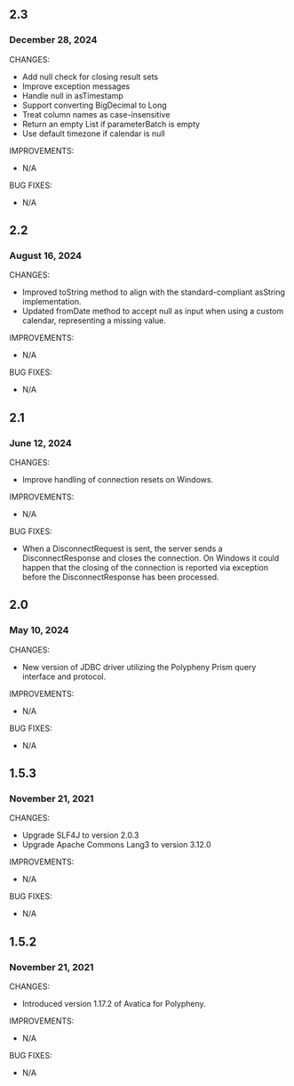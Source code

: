 ## 2.3

### December 28, 2024

CHANGES:

* Add null check for closing result sets
* Improve exception messages
* Handle null in asTimestamp
* Support converting BigDecimal to Long
* Treat column names as case-insensitive
* Return an empty List if parameterBatch is empty
* Use default timezone if calendar is null

IMPROVEMENTS:

* N/A

BUG FIXES:

* N/A

## 2.2

### August 16, 2024

CHANGES:

* Improved toString method to align with the standard-compliant asString implementation.
* Updated fromDate method to accept null as input when using a custom calendar, representing a missing value.

IMPROVEMENTS:

* N/A

BUG FIXES:

* N/A

## 2.1

### June 12, 2024

CHANGES:

* Improve handling of connection resets on Windows.

IMPROVEMENTS:

* N/A

BUG FIXES:

* When a DisconnectRequest is sent, the server sends a DisconnectResponse and closes the connection. On Windows it could happen that the closing of the connection is reported via exception before the DisconnectResponse has been processed.

## 2.0

### May 10, 2024

CHANGES:

* New version of JDBC driver utilizing the Polypheny Prism query interface and protocol.

IMPROVEMENTS:

* N/A

BUG FIXES:

* N/A

## 1.5.3

### November 21, 2021

CHANGES:

* Upgrade SLF4J to version 2.0.3
* Upgrade Apache Commons Lang3 to version 3.12.0

IMPROVEMENTS:

* N/A

BUG FIXES:

* N/A

## 1.5.2

### November 21, 2021

CHANGES:

* Introduced version 1.17.2 of Avatica for Polypheny.

IMPROVEMENTS:

* N/A

BUG FIXES:

* N/A
